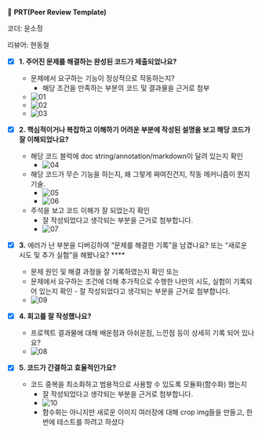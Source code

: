 🔑 **PRT(Peer Review Template)**

코더: 윤소정

리뷰어: 현동철

- [x] **1. 주어진 문제를 해결하는 완성된 코드가 제출되었나요?**

  - 문제에서 요구하는 기능이 정상적으로 작동하는지?
    - 해당 조건을 만족하는 부분의 코드 및 결과물을 근거로 첨부
  - ![01](https://github.com/soysoj/OCR/prt_review/01.png)
  - ![02](https://github.com/soysoj/OCR/prt_review/02.png)
  - ![03](https://github.com/soysoj/OCR/prt_review/03.png)

- [x] **2. 핵심적이거나 복잡하고 이해하기 어려운 부분에 작성된 설명을 보고 해당 코드가 잘 이해되었나요?**

  - 해당 코드 블럭에 doc string/annotation/markdown이 달려 있는지 확인
    - ![04](https://github.com/soysoj/OCR/prt_review/04.png)
  - 해당 코드가 무슨 기능을 하는지, 왜 그렇게 짜여진건지, 작동 메커니즘이 뭔지 기술.
    - ![05](https://github.com/soysoj/OCR/prt_review/05.png)
    - ![06](https://github.com/soysoj/OCR/prt_review/06.png)
  - 주석을 보고 코드 이해가 잘 되었는지 확인
    - 잘 작성되었다고 생각되는 부분을 근거로 첨부합니다.
    - ![07](https://github.com/soysoj/OCR/prt_review/07.png)

- [x] **3.** 에러가 난 부분을 디버깅하여 “문제를 해결한 기록”을 남겼나요? 또는
      “새로운 시도 및 추가 실험”을 해봤나요? \*\*\*\*

  - 문제 원인 및 해결 과정을 잘 기록하였는지 확인 또는
  - 문제에서 요구하는 조건에 더해 추가적으로 수행한 나만의 시도,
    실험이 기록되어 있는지 확인 - 잘 작성되었다고 생각되는 부분을 근거로 첨부합니다.
  - ![09](https://github.com/soysoj/OCR/prt_review/09.png)

- [x] **4. 회고를 잘 작성했나요?**

  - 프로젝트 결과물에 대해 배운점과 아쉬운점, 느낀점 등이 상세히 기록 되어 있나요?
  - ![08](https://github.com/soysoj/OCR/prt_review/08.png)

- [x] **5. 코드가 간결하고 효율적인가요?**
  - 코드 중복을 최소화하고 범용적으로 사용할 수 있도록 모듈화(함수화) 했는지
    - 잘 작성되었다고 생각되는 부분을 근거로 첨부합니다.
    - ![10](https://github.com/soysoj/OCR/prt_review/10.png)
    - 함수화는 아니지만 새로운 이미지 여러장에 대해 crop img들을 만들고, 한번에 테스트를 하려고 하셨다
